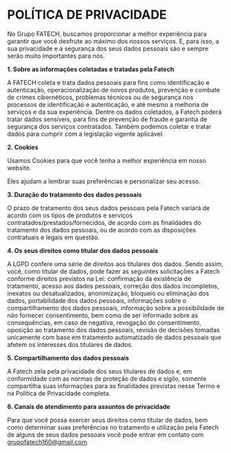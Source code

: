﻿# POLÍTICA DE PRIVACIDADE

No Grupo FATECH, buscamos proporcionar a melhor experiência para garantir que você desfrute ao máximo dos nossos serviços. E, para isso, a sua privacidade e a segurança dos seus dados pessoais são e sempre serão muito importantes para nós.

**1. Sobre as informações coletadas e tratadas pela Fatech**

A FATECH coleta e trata dados pessoais para fins como identificação e autenticação, operacionalização de novos produtos, prevenção e combate de crimes cibernéticos, problemas técnicos ou de segurança nos processos de identificação e autenticação, e até mesmo a melhoria de serviços e da sua experiência. Dentre os dados coletados, a Fatech poderá tratar dados sensíveis, para fins de prevenção de fraude e garantia de segurança dos serviços contratados. Também podemos coletar e tratar dados para cumprir com a legislação vigente aplicável.

**2. Cookies**

Usamos Cookies para que você tenha a melhor experiência em nosso website.

Eles ajudam a lembrar suas preferências e personalizar seu acesso.

**3. Duração do tratamento dos dados pessoais**

O prazo de tratamento dos seus dados pessoais pela Fatech variará de acordo com os tipos de produtos e serviços contratados/prestados/fornecidos, de acordo com as finalidades do tratamento dos dados pessoais, ou de acordo com as disposições contratuais e legais em questão.

**4. Os seus direitos como titular dos dados pessoais**

A LGPD confere uma série de direitos aos titulares dos dados. Sendo assim, você, como titular de dados, pode fazer as seguintes solicitações a Fatech conforme direitos previstos na Lei: confirmação da existência de tratamento, acesso aos dados pessoais, correção dos dados incompletos, inexatos ou desatualizados, anonimização, bloqueio ou eliminação dos dados, portabilidade dos dados pessoais, informações sobre o compartilhamento dos dados pessoais, informação sobre a possibilidade de não fornecer consentimento, bem como de ser informado sobre as consequências, em caso de negativa, revogação do consentimento, oposição ao tratamento dos dados pessoais, revisão de decisões tomadas unicamente com base em tratamento automatizado de dados pessoais que afetem os interesses dos titulares de dados.

**5. Compartilhamento dos dados pessoais**

A Fatech zela pela privacidade dos seus titulares de dados e, em conformidade com as normas de proteção de dados e sigilo, somente compartilha suas informações para as finalidades previstas nesse Termo e na Política de Privacidade completa.

**6. Canais de atendimento para assuntos de privacidade**

Para que você possa exercer seus direitos como titular de dados, bem como determinar suas preferências no tratamento e utilização pela Fatech de alguns de seus dados pessoais você pode entrar em contato com grupofatech160@gmail.com
